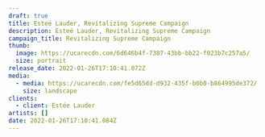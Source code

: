 ```yaml
---
draft: true
title: Esteé Lauder, Revitalizing Supreme Campaign
description: Esteé Lauder, Revitalizing Supreme Campaign
campaign_title: Revitalizing Supreme Campaign
thumb:
  image: https://ucarecdn.com/6d646b4f-7387-43bb-bb22-f023b7c257a5/
  size: portrait
release_date: 2022-01-26T17:10:41.072Z
media:
  - media: https://ucarecdn.com/fe5d65dd-d932-435f-b0b0-b864995de372/
    size: landscape
clients:
  - client: Estée Lauder
artists: []
date: 2022-01-26T17:10:41.084Z
---
```

